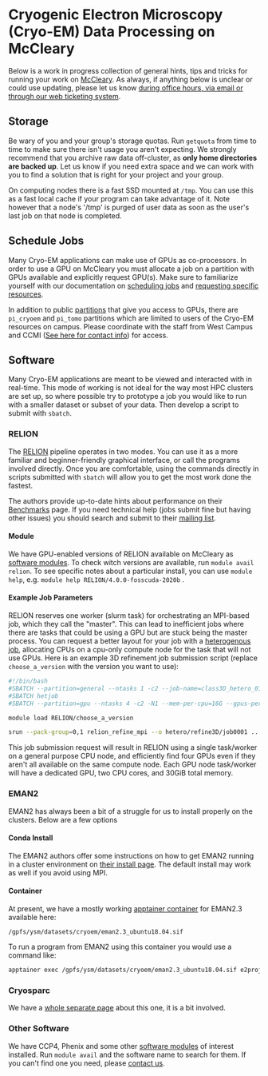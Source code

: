 # Cryogenic Electron Microscopy (Cryo-EM) Data Processing on McCleary

Below is a work in progress collection of general hints, tips and tricks for running your work on [McCleary](/clusters/mccleary). As always, if anything below is unclear or could use updating, please let us know [during office hours, via email or through our web ticketing system](/#get-help).

## Storage

Be wary of you and your group's storage quotas. Run `getquota` from time to time to make sure there isn't usage you aren't expecting. We strongly recommend that you archive raw data off-cluster, as **only home directories are backed up**. Let us know if you need extra space and we can work with you to find a solution that is right for your project and your group.

On computing nodes there is a fast SSD mounted at `/tmp`. You can use this as a fast local cache if your program can take advantage of it. Note however that a node's '/tmp' is purged of user data as soon as the user's last job on that node is completed.

## Schedule Jobs

Many Cryo-EM applications can make use of GPUs as co-processors. In order to use a GPU on McCleary you must allocate a job on a partition with GPUs available and explicitly request GPU(s). Make sure to familiarize yourself with our documentation on [scheduling jobs](/clusters-at-yale/job-scheduling/) and [requesting specific resources](/clusters-at-yale/job-scheduling/resource-requests/).

In addition to public [partitions](/clusters/mccleary/#public-partitions) that give you access to GPUs, there are `pi_cryoem` and `pi_tomo` partitions which are limited to users of the Cryo-EM resources on campus. Please coordinate with the staff from West Campus and CCMI ([See here for contact info](https://cryoem.yale.edu/contact)) for access.

## Software

Many Cryo-EM applications are meant to be viewed and interacted with in real-time. This mode of working is not ideal for the way most HPC clusters are set up, so where possible try to prototype a job you would like to run with a smaller dataset or subset of your data. Then develop a script to submit with `sbatch`.

### RELION

The [RELION](https://www3.mrc-lmb.cam.ac.uk/relion//index.php/Main_Page) pipeline operates in two modes. You can use it as a more familiar and beginner-friendly graphical interface, or call the programs involved directly. Once you are comfortable, using the commands directly in scripts submitted with `sbatch` will allow you to get the most work done the fastest.

The authors provide up-to-date hints about performance on their [Benchmarks](https://www3.mrc-lmb.cam.ac.uk/relion/index.php/Benchmarks_&_computer_hardware) page. If you need technical help (jobs submit fine but having other issues) you should search and submit to their [mailing list](http://www.jiscmail.ac.uk/CCPEM).

#### Module

We have GPU-enabled versions of RELION available on McCleary as [software modules](/applications/modules/). To check witch versions are available, run `module avail relion`. To see specific notes about a particular install, you can use `module help`, e.g. `module help RELION/4.0.0-fosscuda-2020b` . 

#### Example Job Parameters

RELION reserves one worker (slurm task) for orchestrating an MPI-based job, which they call the "master". This can lead to inefficient jobs where there are tasks that could be using a GPU but are stuck being the master process. You can request a better layout for your job with a [heterogenous job](https://slurm.schedmd.com/heterogeneous_jobs.html), allocating CPUs on a cpu-only compute node for the task that will not use GPUs. Here is an example 3D refinement job submission script (replace `choose_a_version` with the version you want to use):

``` bash
#!/bin/bash
#SBATCH --partition=general --ntasks 1 -c2 --job-name=class3D_hetero_01 --mem=10G --output="class3D_hetero_01-%j.out"
#SBATCH hetjob
#SBATCH --partition=gpu --ntasks 4 -c2 -N1 --mem-per-cpu=16G --gpus-per-task=1 

module load RELION/choose_a_version

srun --pack-group=0,1 relion_refine_mpi --o hetero/refine3D/job0001 ... --dont_combine_weights_via_disc --j ${SLURM_CPUS_PER_TASK} --gpu
```

This job submission request will result in RELION using a single task/worker on a general purpose CPU node, and efficiently find four GPUs even if they aren't all available on the same compute node. Each GPU node task/worker will have a dedicated GPU, two CPU cores, and 30GiB total memory. 

### EMAN2

EMAN2 has always been a bit of a struggle for us to install properly on the clusters. Below are a few options

#### Conda Install

The EMAN2 authors offer some instructions on how to get EMAN2 running in a cluster environment on [their install page](https://blake.bcm.edu/emanwiki/EMAN2/Install/BinaryInstallAnaconda/2.3#Linux_Clusters). The default install may work as well if you avoid using MPI.

#### Container

 At present, we have a mostly working [apptainer container](/clusters-at-yale/guides/containers/) for EMAN2.3 available here: 

`/gpfs/ysm/datasets/cryoem/eman2.3_ubuntu18.04.sif`

To run a program from EMAN2 using this container you would use a command like:

``` bash
apptainer exec /gpfs/ysm/datasets/cryoem/eman2.3_ubuntu18.04.sif e2projectmanager.py
```
### Cryosparc

We have a [whole separate page](/clusters-at-yale/guides/cryosparc/) about this one, it is a bit involved.

### Other Software

We have CCP4, Phenix and some other [software modules](/applications/modules.md) of interest installed. Run `module avail` and the software name to search for them. If you can't find one you need, please [contact us](/#get-help).
